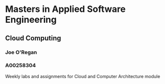 # Masters in Applied Software Engineering
## Cloud Computing
### Joe O'Regan
### A00258304

Weekly labs and assignments for Cloud and Computer Architecture module
